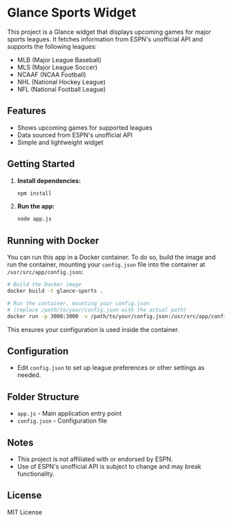 # Glance Sports Widget

This project is a Glance widget that displays upcoming games for major sports leagues. It fetches information from ESPN's unofficial API and supports the following leagues:

- MLB (Major League Baseball)
- MLS (Major League Soccer)
- NCAAF (NCAA Football)
- NHL (National Hockey League)
- NFL (National Football League)

## Features
- Shows upcoming games for supported leagues
- Data sourced from ESPN's unofficial API
- Simple and lightweight widget

## Getting Started

1. **Install dependencies:**
   ```bash
   npm install
   ```
2. **Run the app:**
   ```bash
   node app.js
   ```

## Running with Docker

You can run this app in a Docker container. To do so, build the image and run the container, mounting your `config.json` file into the container at `/usr/src/app/config.json`:

```bash
# Build the Docker image
docker build -t glance-sports .

# Run the container, mounting your config.json
# (replace /path/to/your/config.json with the actual path)
docker run -p 3000:3000 -v /path/to/your/config.json:/usr/src/app/config.json glance-sports
```

This ensures your configuration is used inside the container.

## Configuration
- Edit `config.json` to set up league preferences or other settings as needed.

## Folder Structure
- `app.js` - Main application entry point
- `config.json` - Configuration file

## Notes
- This project is not affiliated with or endorsed by ESPN.
- Use of ESPN's unofficial API is subject to change and may break functionality.

## License
MIT License

